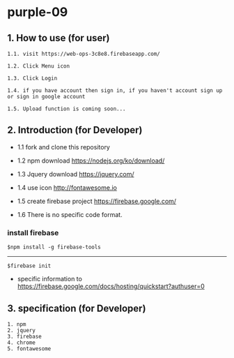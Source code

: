 # purple-09

## 1. How to use (for user)

	1.1. visit https://web-ops-3c8e8.firebaseapp.com/

	1.2. Click Menu icon

	1.3. Click Login

	1.4. if you have account then sign in, if you haven't account sign up or sign in google account

    1.5. Upload function is coming soon...


## 2. Introduction (for Developer)

  - 1.1 fork and clone this repository

  - 1.2 npm download https://nodejs.org/ko/download/

  - 1.3 Jquery download https://jquery.com/

  - 1.4 use icon http://fontawesome.io

  - 1.5 create firebase project https://firebase.google.com/

  - 1.6 There is no specific code format.

### install firebase

    $npm install -g firebase-tools

<hr>

    $firebase init

  - specific information to https://firebase.google.com/docs/hosting/quickstart?authuser=0


## 3. specification (for Developer)

    1. npm
    2. jquery
    3. firebase
    4. chrome
    5. fontawesome
